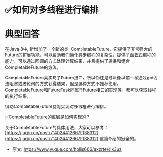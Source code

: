 # ✅如何对多线程进行编排
<!--page header-->

<a name="tehNV"></a>
# 典型回答

在Java 8中, 新增加了一个新的类: CompletableFuture，它提供了非常强大的Future的扩展功能，可以帮助我们简化异步编程的复杂性，提供了函数式编程的能力，可以通过回调的方式处理计算结果，并且提供了转换和组合CompletableFuture的方法。 

CompletableFuture类实现了Future接口，所以你还是可以像以前一样通过get方法阻塞或者轮询的方式获得结果，但是这种方式不推荐使用。 CompletableFuture和FutureTask同属于Future接口的实现类，都可以获取线程的执行结果。

借助CompletableFuture就能实现对多线程进行编排。

[✅CompletableFuture的底层是如何实现的？](https://www.yuque.com/hollis666/axzrte/qgrygdsu04a6vfzw?view=doc_embed)

关于CompletableFuture的具体用法，大家可以参考：[https://juejin.cn/post/7140244126679138312](https://juejin.cn/post/7140244126679138312)  这篇介绍的挺全的。


<!--page footer-->
- 原文: <https://www.yuque.com/hollis666/axzrte/dlk3uz>